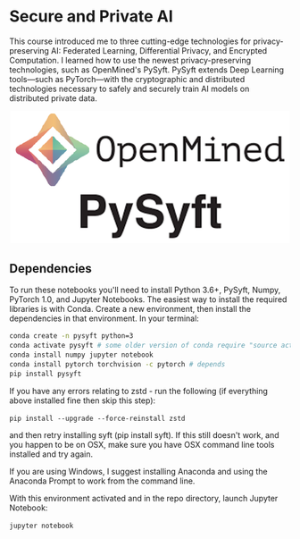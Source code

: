 # Secure and Private AI

This course introduced me to three cutting-edge technologies for privacy-preserving AI: Federated Learning, Differential Privacy, and Encrypted Computation. I learned how to use the newest privacy-preserving technologies, such as OpenMined's PySyft. PySyft extends Deep Learning tools—such as PyTorch—with the cryptographic and distributed technologies necessary to safely and securely train AI models on distributed private data.

<p align="center">
  <img src="images/logo.png" width=500>
</p>

## Dependencies

To run these notebooks you'll need to install Python 3.6+, PySyft, Numpy, PyTorch 1.0, and Jupyter Notebooks. The easiest way to install the required libraries is with Conda. Create a new environment, then install the dependencies in that environment. In your terminal:

```bash
conda create -n pysyft python=3
conda activate pysyft # some older version of conda require "source activate pysyft" instead.
conda install numpy jupyter notebook
conda install pytorch torchvision -c pytorch # depends
pip install pysyft
```

If you have any errors relating to zstd - run the following (if everything above installed fine then skip this step):

```pip install --upgrade --force-reinstall zstd```

and then retry installing syft (pip install syft). If this still doesn't work, and you happen to be on OSX, make sure you have OSX command line tools installed and try again.

If you are using Windows, I suggest installing Anaconda and using the Anaconda Prompt to work from the command line.

With this environment activated and in the repo directory, launch Jupyter Notebook:

```jupyter notebook```
